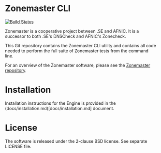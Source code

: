 Zonemaster CLI
==============
[![Build Status](https://travis-ci.org/dotse/zonemaster-engine.svg?branch=master)](https://travis-ci.org/dotse/zonemaster-engine)

Zonemaster is a cooperative project between .SE and AFNIC. It is a
successor to both .SE's DNSCheck and AFNIC's Zonecheck.

This Git repository contains the Zonemaster CLI utility
and contains all code needed to perform the full suite of Zonemaster
tests from the command line.

For an overview of the Zonemaster software, please see the
[Zonemaster repository](https://github.com/dotse/zonemaster).


Installation
============

Installation instructions for the Engine is provided in the
(docs/installation.md)[docs/installation.md] document.


License
=======

The software is released under the 2-clause BSD license. See separate LICENSE file.
